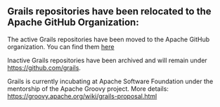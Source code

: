 ## Grails repositories have been relocated to the Apache GitHub Organization:

The active Grails repositories have been moved to the Apache GitHub organization.  You can find them [here](https://github.com/apache?q=grails-&type=all&language=&sort=)

Inactive Grails repositories have been archived and will remain under https://github.com/grails.

Grails is currently incubating at Apache Software Foundation under the mentorship of the Apache Groovy project.  More details: https://groovy.apache.org/wiki/grails-proposal.html
